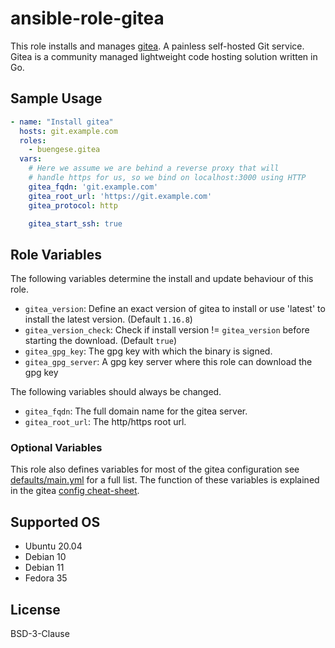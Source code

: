 ansible-role-gitea
==================
This role installs and manages [gitea](https://gitea.io). A painless self-hosted Git service.
Gitea is a community managed lightweight code hosting solution written in Go.

Sample Usage
------------
```yaml
- name: "Install gitea"
  hosts: git.example.com
  roles:
    - buengese.gitea
  vars:
    # Here we assume we are behind a reverse proxy that will
    # handle https for us, so we bind on localhost:3000 using HTTP
    gitea_fqdn: 'git.example.com'
    gitea_root_url: 'https://git.example.com'
    gitea_protocol: http

    gitea_start_ssh: true
```


Role Variables
--------------

The following variables determine the install and update behaviour of this role.

* `gitea_version`: Define an exact version of gitea to install or use 'latest' to install the latest version. (Default `1.16.8`)
* `gitea_version_check`: Check if install version != `gitea_version` before starting the download. (Default `true`)
* `gitea_gpg_key`: The gpg key with which the binary is signed.
* `gitea_gpg_server`: A gpg key server where this role can download the gpg key

The following variables should always be changed.

* `gitea_fqdn`: The full domain name for the gitea server.
* `gitea_root_url`: The http/https root url.

### Optional Variables

This role also defines variables for most of the gitea configuration see [defaults/main.yml](defaults/main.yml) for a full list. The function of these variables is explained in the gitea [config cheat-sheet](https://docs.gitea.io/en-us/config-cheat-sheet/).


Supported OS
------------
- Ubuntu 20.04
- Debian 10
- Debian 11
- Fedora 35


License
-------

BSD-3-Clause
